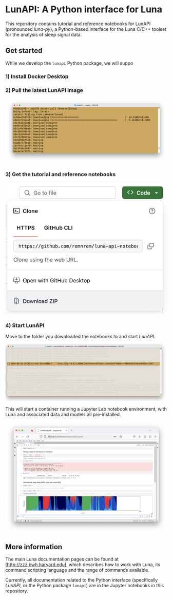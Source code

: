 # LunAPI: A Python interface for Luna

This repository contains tutorial and reference notebooks for LunAPI
(pronounced _luna-py_), a Python-based interface for the Luna C/C++
toolset for the analysis of sleep signal data.

## Get started

While we develop the `lunapi` Python package, we will suppo

### 1) Install Docker Desktop

### 2) Pull the latest LunAPI image

![img](img/pull.png)

### 3) Get the tutorial and reference notebooks

![img](img/download.png)

### 4) Start LunAPI 

Move to the folder you downloaded the notebooks to and start _LunAPI_.

![img](img/start.png)

This will start a container running a Jupyter Lab notebook environment, with Luna and
associated data and models all pre-installed. 

![img](img/nb.png)




## More information

The main Luna documentation pages can be found at
[http://zzz.bwh.harvard.edu], which describes how to work with Luna,
its command scripting language and the range of commands available.

Currently, all documentation related to the Python interface
(specifically _LunAPI_, or the Python package `lunapi`) are in the
Jupyter notebooks in this repository.

